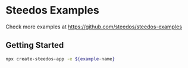 Steedos Examples
===

Check more examples at https://github.com/steedos/steedos-examples

## Getting Started

```bash
npx create-steedos-app -e ${example-name}
```
